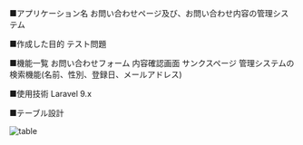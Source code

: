 ■アプリケーション名
お問い合わせページ及び、お問い合わせ内容の管理システム

■作成した目的
テスト問題

■機能一覧
お問い合わせフォーム
内容確認画面
サンクスページ
管理システムの検索機能(名前、性別、登録日、メールアドレス)

■使用技術
Laravel 9.x 

■テーブル設計

![table](https://user-images.githubusercontent.com/122483504/236695028-1870e762-5a4a-4a80-b9c9-1e795f2a3cca.png)
